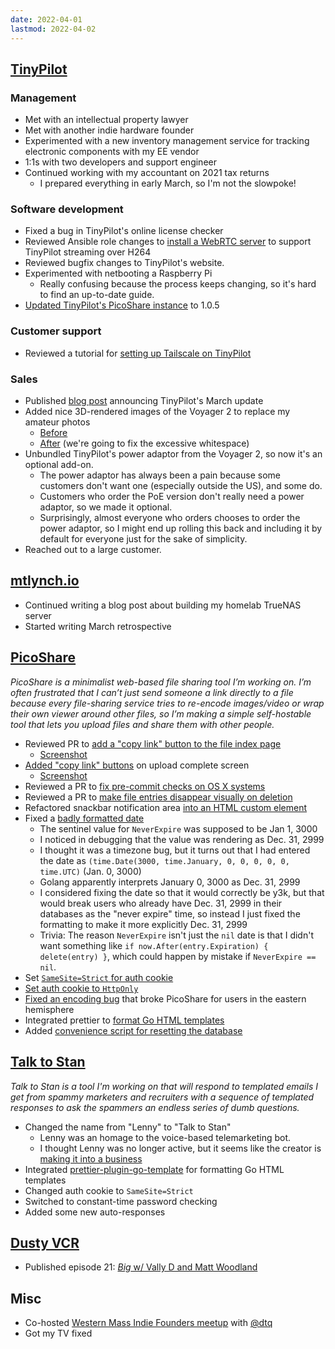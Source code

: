 ```yaml
---
date: 2022-04-01
lastmod: 2022-04-02
---
```


## [TinyPilot](https://tinypilotkvm.com)

### Management

- Met with an intellectual property lawyer
- Met with another indie hardware founder
- Experimented with a new inventory management service for tracking electronic components with my EE vendor
- 1:1s with two developers and support engineer
- Continued working with my accountant on 2021 tax returns
  - I prepared everything in early March, so I'm not the slowpoke!

### Software development

- Fixed a bug in TinyPilot's online license checker
- Reviewed Ansible role changes to [install a WebRTC server](https://github.com/tiny-pilot/ansible-role-tinypilot/pull/191) to support TinyPilot streaming over H264
- Reviewed bugfix changes to TinyPilot's website.
- Experimented with netbooting a Raspberry Pi
  - Really confusing because the process keeps changing, so it's hard to find an up-to-date guide.
- [Updated TinyPilot's PicoShare instance](https://github.com/tiny-pilot/picoshare-fly.io/pull/4) to 1.0.5

### Customer support

- Reviewed a tutorial for [setting up Tailscale on TinyPilot](https://tinypilotkvm.com/blog/tailscale)

### Sales

- Published [blog post](https://tinypilotkvm.com/blog/whats-new-in-2022-03) announcing TinyPilot's March update
- Added nice 3D-rendered images of the Voyager 2 to replace my amateur photos
  - [Before](/2020-08-14/jjJk.webp)
  - [After](5a84.webp) (we're going to fix the excessive whitespace)
- Unbundled TinyPilot's power adaptor from the Voyager 2, so now it's an optional add-on.
  - The power adaptor has always been a pain because some customers don't want one (especially outside the US), and some do.
  - Customers who order the PoE version don't really need a power adaptor, so we made it optional.
  - Surprisingly, almost everyone who orders chooses to order the power adaptor, so I might end up rolling this back and including it by default for everyone just for the sake of simplicity.
- Reached out to a large customer.

## [mtlynch.io](https://mtlynch.io)

- Continued writing a blog post about building my homelab TrueNAS server
- Started writing March retrospective

## [PicoShare](https://pico.rocks)

_PicoShare is a minimalist web-based file sharing tool I’m working on. I’m often frustrated that I can’t just send someone a link directly to a file because every file-sharing service tries to re-encode images/video or wrap their own viewer around other files, so I’m making a simple self-hostable tool that lets you upload files and share them with other people._

- Reviewed PR to [add a "copy link" button to the file index page](https://github.com/mtlynch/picoshare/pull/128)
  - [Screenshot](wzDk.webp)
- [Added "copy link" buttons](https://github.com/mtlynch/picoshare/pull/147) on upload complete screen
  - [Screenshot](h9h2.webp)
- Reviewed a PR to [fix pre-commit checks on OS X systems](https://github.com/mtlynch/picoshare/pull/137)
- Reviewed a PR to [make file entries disappear visually on deletion](https://github.com/mtlynch/picoshare/pull/158)
- Refactored snackbar notification area [into an HTML custom element](https://github.com/mtlynch/picoshare/pull/141)
- Fixed a [badly formatted date](https://github.com/mtlynch/picoshare/pull/155)
  - The sentinel value for `NeverExpire` was supposed to be Jan 1, 3000
  - I noticed in debugging that the value was rendering as Dec. 31, 2999
  - I thought it was a timezone bug, but it turns out that I had entered the date as `(time.Date(3000, time.January, 0, 0, 0, 0, 0, time.UTC)` (Jan. 0, 3000)
  - Golang apparently interprets January 0, 3000 as Dec. 31, 2999
  - I considered fixing the date so that it would correctly be y3k, but that would break users who already have Dec. 31, 2999 in their databases as the "never expire" time, so instead I just fixed the formatting to make it more explicitly Dec. 31, 2999
  - Trivia: The reason `NeverExpire` isn't just the `nil` date is that I didn't want something like `if now.After(entry.Expiration) { delete(entry) }`, which could happen by mistake if `NeverExpire == nil`.
- Set [`SameSite=Strict` for auth cookie](https://github.com/mtlynch/picoshare/pull/145)
- [Set auth cookie to `HttpOnly`](https://github.com/mtlynch/picoshare/pull/146)
- [Fixed an encoding bug](https://github.com/mtlynch/picoshare/pull/144) that broke PicoShare for users in the eastern hemisphere
- Integrated prettier to [format Go HTML templates](https://github.com/mtlynch/picoshare/pull/136)
- Added [convenience script for resetting the database](https://github.com/mtlynch/picoshare/pull/153)

## [Talk to Stan](https://talktostan.com)

_Talk to Stan is a tool I'm working on that will respond to templated emails I get from spammy marketers and recruiters with a sequence of templated responses to ask the spammers an endless series of dumb questions._

- Changed the name from "Lenny" to "Talk to Stan"
  - Lenny was an homage to the voice-based telemarketing bot.
  - I thought Lenny was no longer active, but it seems like the creator is [making it into a business](https://www.lennytroll.com/)
- Integrated [prettier-plugin-go-template](https://github.com/NiklasPor/prettier-plugin-go-template) for formatting Go HTML templates
- Changed auth cookie to `SameSite=Strict`
- Switched to constant-time password checking
- Added some new auto-responses

## [Dusty VCR](https://dustyvcr.com)

- Published episode 21: [_Big_ w/ Vally D and Matt Woodland](https://dustyvcr.com/21-big/)

## Misc

- Co-hosted [Western Mass Indie Founders meetup](https://www.meetup.com/nerdsummit/events/284786667) with [@dtq](https://whatgotdone.com/dtq)
- Got my TV fixed

